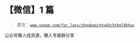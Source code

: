 # 【微信】1 篇

> 原文：[`www.yuque.com/for_lazy/zhoubao/ntu43c5rbol9khus`](https://www.yuque.com/for_lazy/zhoubao/ntu43c5rbol9khus)

公众号懒人找资源，懒人专属群分享